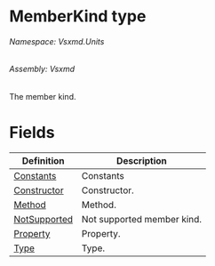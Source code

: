 <a name='T-Vsxmd-Units-MemberKind'></a>
# MemberKind type

###### Namespace:  Vsxmd.Units

###### Assembly:  Vsxmd

The member kind.

# Fields

| Definition | Description |
|-|-|
| [Constants](/Vsxmd.Units/MemberKind.md/#F-Vsxmd-Units-MemberKind-Constants) | Constants |
| [Constructor](/Vsxmd.Units/MemberKind.md/#F-Vsxmd-Units-MemberKind-Constructor) | Constructor. |
| [Method](/Vsxmd.Units/MemberKind.md/#F-Vsxmd-Units-MemberKind-Method) | Method. |
| [NotSupported](/Vsxmd.Units/MemberKind.md/#F-Vsxmd-Units-MemberKind-NotSupported) | Not supported member kind. |
| [Property](/Vsxmd.Units/MemberKind.md/#F-Vsxmd-Units-MemberKind-Property) | Property. |
| [Type](/Vsxmd.Units/MemberKind.md/#F-Vsxmd-Units-MemberKind-Type) | Type. |
